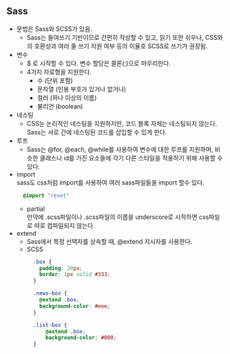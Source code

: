 ## Sass  
  - 문법은 Sass와 SCSS가 있음.  
    - Sass는 들여쓰기 기반이므로 간편히 작성할 수 있고, 읽기 또한 쉬우나, CSS와의 호환성과 여러 줄 쓰기 지원 여부 등의 이율호 SCSS로 쓰기가 권장됨.  
  - 변수  
    - $ 로 시작할 수 있다. 변수 할당은 콜론(;)으로 마무리한다.  
    - 4가지 자료형을 지원한다.  
      - 수 (단위 포함)  
      - 문자열 (인용 부호가 있거나 없거나)  
      - 컬러 (하나 이상의 이름)  
      - 불리언 (boolean)  
  - 네스팅  
    - CSS눈 논리적인 네스팅을 지원하지만, 코드 블록 자체는 네스팅되지 않는다. Sass는 서로 간에 네스팅된 코드를 삽입할 수 있게 한다.  
  - 루프  
    - Sass는 @for, @each, @while를 사용하여 변수에 대한 루프를 지원하며, 비슷한 클래스나 id를 가진 요소들에 각기 다른 스타일을 적용하기 위해 사용할 수 있다.  
  - import  
    sass도 css처럼 import를 사용하여 여러 sass파일들을 import 할수 있다.  
      ```sass  
        @import "reset"
      ```
    - partial  
      만약에 .scss파일이나 .scss파일의 이름을 underscore로 시작하면 css파일로 따로 컴파일되지 않는다.  
  - extend  
    - Sass에서 특정 선택자를 상속할 때, @extend 지시자를 사용한다.  
    - SCSS  
      ```scss  
        .box {
          padding: 20px;
          border: 1px solid #333;
        }

        .news-box {
          @extend .box;
          background-color: #eee;
        }

        .list-box {
            @extend .box;
            background-color: #000;
        }
      ```  
